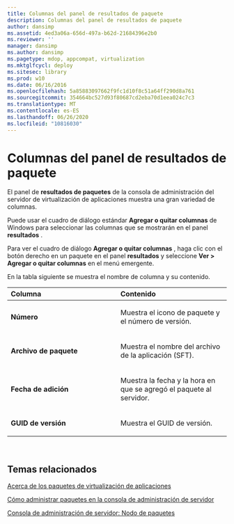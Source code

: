 ```yaml
---
title: Columnas del panel de resultados de paquete
description: Columnas del panel de resultados de paquete
author: dansimp
ms.assetid: 4ed3a06a-656d-497a-b62d-21684396e2b0
ms.reviewer: ''
manager: dansimp
ms.author: dansimp
ms.pagetype: mdop, appcompat, virtualization
ms.mktglfcycl: deploy
ms.sitesec: library
ms.prod: w10
ms.date: 06/16/2016
ms.openlocfilehash: 5a85883097662f9fc1d10f8c51a64ff290d8a761
ms.sourcegitcommit: 354664bc527d93f80687cd2eba70d1eea024c7c3
ms.translationtype: MT
ms.contentlocale: es-ES
ms.lasthandoff: 06/26/2020
ms.locfileid: "10816030"
---
```

# Columnas del panel de resultados de paquete


El panel de **resultados de paquetes** de la consola de administración del servidor de virtualización de aplicaciones muestra una gran variedad de columnas.

Puede usar el cuadro de diálogo estándar **Agregar o quitar columnas** de Windows para seleccionar las columnas que se mostrarán en el panel **resultados** .

Para ver el cuadro de diálogo **Agregar o quitar columnas** , haga clic con el botón derecho en un paquete en el panel **resultados** y seleccione **Ver &gt; Agregar o quitar columnas** en el menú emergente.

En la tabla siguiente se muestra el nombre de columna y su contenido.

<table>
<colgroup>
<col width="50%" />
<col width="50%" />
</colgroup>
<thead>
<tr class="header">
<th align="left">Columna</th>
<th align="left">Contenido</th>
</tr>
</thead>
<tbody>
<tr class="odd">
<td align="left"><p><strong>Número</strong></p></td>
<td align="left"><p>Muestra el icono de paquete y el número de versión.</p></td>
</tr>
<tr class="even">
<td align="left"><p><strong>Archivo de paquete</strong></p></td>
<td align="left"><p>Muestra el nombre del archivo de la aplicación (SFT).</p></td>
</tr>
<tr class="odd">
<td align="left"><p><strong>Fecha de adición</strong></p></td>
<td align="left"><p>Muestra la fecha y la hora en que se agregó el paquete al servidor.</p></td>
</tr>
<tr class="even">
<td align="left"><p><strong>GUID de versión</strong></p></td>
<td align="left"><p>Muestra el GUID de versión.</p></td>
</tr>
</tbody>
</table>

 

## Temas relacionados


[Acerca de los paquetes de virtualización de aplicaciones](about-application-virtualization-packages.md)

[Cómo administrar paquetes en la consola de administración de servidor](how-to-manage-packages-in-the-server-management-console.md)

[Consola de administración de servidor: Nodo de paquetes](server-management-console-packages-node.md)

 

 





